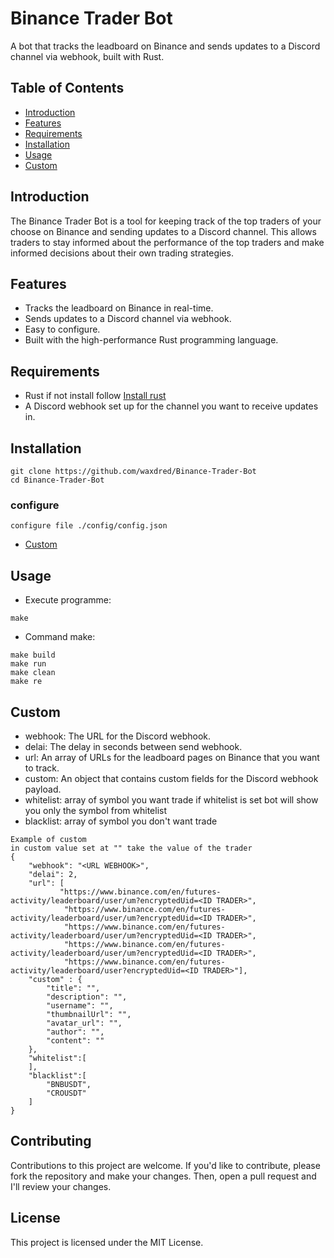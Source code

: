 # Binance Trader Bot
A bot that tracks the leadboard on Binance and sends updates to a Discord channel via webhook, built with Rust.

## Table of Contents
- [Introduction](#Introduction)
- [Features](#Features)
- [Requirements](#Requirements)
- [Installation](#Installation)
- [Usage](#Usage)
- [Custom](#Custom)

## Introduction
The Binance Trader Bot is a tool for keeping track of the top traders of your choose on Binance and sending updates to a Discord channel. This allows traders to stay informed about the performance of the top traders and make informed decisions about their own trading strategies.

## Features
- Tracks the leadboard on Binance in real-time.
- Sends updates to a Discord channel via webhook.
- Easy to configure.
- Built with the high-performance Rust programming language.

## Requirements
- Rust if not install follow [Install rust](https://www.rust-lang.org/tools/install)
- A Discord webhook set up for the channel you want to receive updates in.

## Installation
```
git clone https://github.com/waxdred/Binance-Trader-Bot
cd Binance-Trader-Bot
```

### configure
```
configure file ./config/config.json
```
- [Custom](#Custom)

## Usage
- Execute programme: 
```
make
```
- Command make:
```
make build
make run
make clean
make re
```


## Custom
- webhook: The URL for the Discord webhook.
- delai: The delay in seconds between send webhook.
- url: An array of URLs for the leadboard pages on Binance that you want to track.
- custom: An object that contains custom fields for the Discord webhook payload.
- whitelist: array of symbol you want trade  if whitelist is set bot will show you only the symbol from whitelist
- blacklist: array of symbol you don't want trade
```
Example of custom
in custom value set at "" take the value of the trader
{
    "webhook": "<URL WEBHOOK>",
    "delai": 2,
    "url": [
           "https://www.binance.com/en/futures-activity/leaderboard/user/um?encryptedUid=<ID TRADER>",
            "https://www.binance.com/en/futures-activity/leaderboard/user/um?encryptedUid=<ID TRADER>",
            "https://www.binance.com/en/futures-activity/leaderboard/user/um?encryptedUid=<ID TRADER>",
            "https://www.binance.com/en/futures-activity/leaderboard/user/um?encryptedUid=<ID TRADER>",
            "https://www.binance.com/en/futures-activity/leaderboard/user?encryptedUid=<ID TRADER>"],
    "custom" : {
        "title": "",
        "description": "",
        "username": "",
        "thumbnailUrl": "",
        "avatar_url": "",
        "author": "",
        "content": ""
    },
    "whitelist":[
    ],
    "blacklist":[
        "BNBUSDT",
        "CROUSDT"
    ]
}
```

## Contributing
Contributions to this project are welcome. If you'd like to contribute, please fork the repository and make your changes. Then, open a pull request and I'll review your changes.

## License
This project is licensed under the MIT License.
